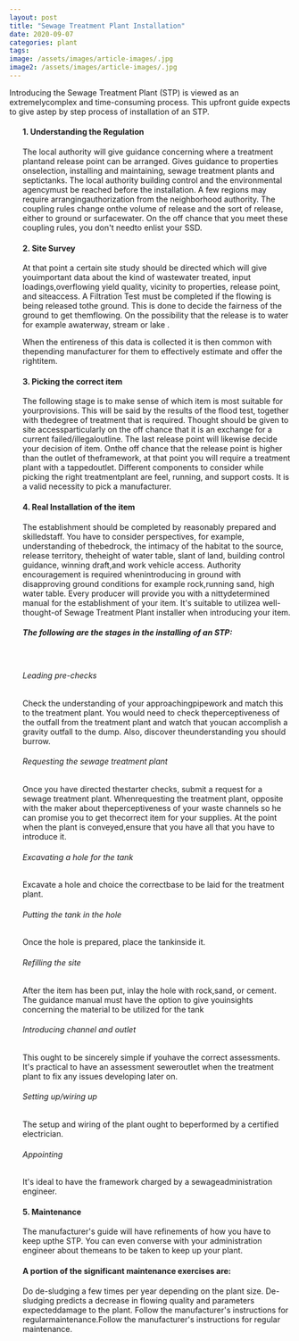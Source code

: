 ```yaml
---
layout: post
title: "Sewage Treatment Plant Installation"
date: 2020-09-07
categories: plant
tags:
image: /assets/images/article-images/.jpg
image2: /assets/images/article-images/.jpg
---
```

<p>Introducing the Sewage Treatment Plant (STP) is viewed as an extremelycomplex and time-consuming process. This upfront guide expects to give astep by step process of installation of an STP.</p>
<ul style="list-style-type:none;">
    <li>
        <h4>1. Understanding the Regulation</h4>
        <p>The local authority will give guidance concerning where a treatment plantand   release   point   can   be   arranged.   Gives   guidance   to   properties   onselection, installing and maintaining, sewage treatment plants and septictanks. The local authority building control and the environmental agencymust be reached before the installation. A few regions may require arrangingauthorization from the neighborhood authority. The coupling rules change onthe volume of release and the sort of release, either to ground or surfacewater. On the off chance that you meet these coupling rules, you don't needto enlist your SSD.</p>
    </li>
    <li>
        <h4>2. Site Survey </h4>
        <p>At that point a certain site study should be directed which will give youimportant   data   about   the   kind   of   wastewater   treated,   input   loadings,overflowing yield quality, vicinity to properties, release point, and siteaccess. A Filtration Test must be completed if the flowing is being released tothe ground. This is done to decide the fairness of the ground to get themflowing. On the possibility that the release is to water for example awaterway, stream or lake .</p>
        <p>When the entireness of this data is collected it is then common with thepending manufacturer for them to effectively estimate and offer the rightitem. </p>
    </li>
    <li>
        <h4>3. Picking the correct item </h4>
        <p>The following stage is to make sense of which item is most suitable for yourprovisions. This will be said by the results of the flood test, together with thedegree of treatment that is required. Thought should be given to site accessparticularly on the off chance that it is an exchange for a current failed/illegaloutline. The last release point will likewise decide your decision of item. Onthe off chance that the release point is higher than the outlet of theframework, at that point you will require a treatment plant with a tappedoutlet. Different components to consider while picking the right treatmentplant are feel, running, and support costs. It is a valid necessity to pick a manufacturer.</p>
    </li>
    <li>
        <h4>4. Real Installation of the item </h4>
        <p>The establishment should be completed by reasonably prepared and skilledstaff. You have to consider perspectives, for example, understanding of thebedrock, the intimacy of the habitat to the source, release territory, theheight of water table, slant of land, building control guidance, winning draft,and   work   vehicle   access.   Authority   encouragement   is   required   whenintroducing in ground with disapproving ground conditions for example rock,running sand, high water table. Every producer will provide you with a nittydetermined manual for the establishment of your item. It's suitable to utilizea well-thought-of Sewage Treatment Plant installer when introducing your item.
        <h5>The following are the stages in the installing of an STP: </h5>
        <br>
        <h6>Leading   pre-checks</h6>
        <p>Check   the   understanding   of   your   approachingpipework and match this to the treatment plant. You would need to check theperceptiveness of the outfall from the treatment plant and watch that youcan   accomplish   a   gravity   outfall   to   the   dump.   Also,   discover   theunderstanding you should burrow. </p>
        <h6>Requesting the sewage treatment plant</h6>
        <p>Once you have directed thestarter checks, submit a request for a sewage treatment plant. Whenrequesting   the   treatment   plant,   opposite   with   the   maker   about   theperceptiveness of your waste channels so he can promise you to get thecorrect item for your supplies. At the point when the plant is conveyed,ensure that you have all that you have to introduce it.</p>
        <h6>Excavating a hole for the tank</h6>
        <p>Excavate a hole and choice the correctbase to be laid for the treatment plant. </p>
        <h6>Putting the tank in the hole</h6>
        <p>Once the hole is prepared, place the tankinside it.</p>
        <h6>Refilling the site</h6>
        <p>After the item has been put, inlay the hole with rock,sand, or cement. The guidance manual must have the option to give youinsights concerning the material to be utilized for the tank</p>
        <h6>Introducing channel and outlet</h6>
        <p>This ought to be sincerely simple if youhave the correct assessments. It's practical to have an assessment seweroutlet when the treatment plant to fix any issues developing later on.</p>
        <h6>Setting   up/wiring   up</h6>
        <p>The setup and wiring of the plant ought to beperformed by a certified electrician.</p>
        <h6>Appointing</h6>
        <p>It's ideal to have the framework charged by a sewageadministration engineer. </p>
        </p>
    </li>
    <li>
        <h4>5. Maintenance</h4>
        <p>The manufacturer's guide will have refinements of how you have to keep upthe STP. You can even converse with your administration engineer about themeans to be taken to keep up your plant. </p>
    </li>
    <li>
        <h4>A portion of the significant maintenance exercises are: </h4>
        <p>Do de-sludging a few times per year depending on the plant size. De-sludging predicts a decrease in flowing quality and parameters expecteddamage to the plant. Follow the manufacturer's instructions for regularmaintenance.Follow the manufacturer's instructions for regular maintenance.</p>
    </li>
</ul>